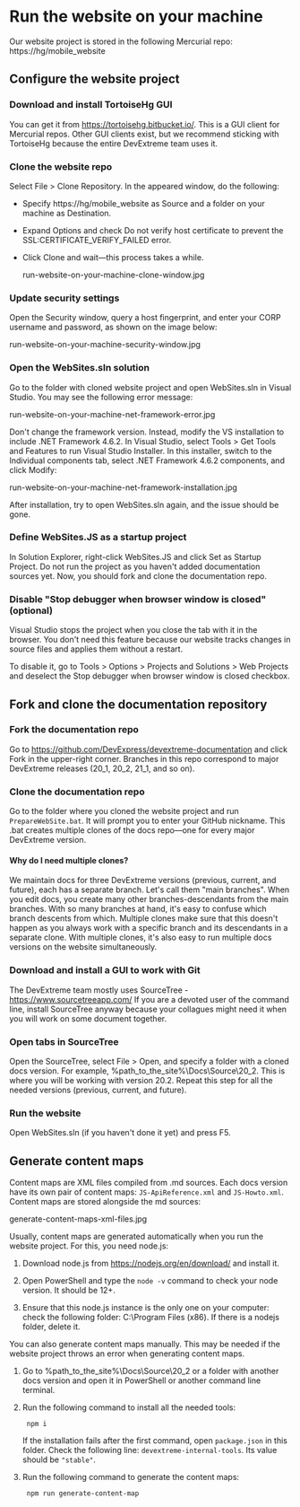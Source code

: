 # Run the website on your machine

Our website project is stored in the following Mercurial repo: https://hg/mobile_website

## Configure the website project

### Download and install TortoiseHg GUI

You can get it from https://tortoisehg.bitbucket.io/. This is a GUI client for Mercurial repos. Other GUI clients exist, but we recommend sticking with TortoiseHg because the entire DevExtreme team uses it.

### Clone the website repo

Select File > Clone Repository. In the appeared window, do the following:

- Specify https://hg/mobile_website as Source and a folder on your machine as Destination.
- Expand Options and check Do not verify host certificate to prevent the SSL:CERTIFICATE_VERIFY_FAILED error.
- Click Clone and wait&mdash;this process takes a while.

    run-website-on-your-machine-clone-window.jpg

### Update security settings

Open the Security window, query a host fingerprint, and enter your CORP username and password, as shown on the image below:

run-website-on-your-machine-security-window.jpg

### Open the WebSites.sln solution

Go to the folder with cloned website project and open WebSites.sln in Visual Studio. You may see the following error message:

run-website-on-your-machine-net-framework-error.jpg

Don't change the framework version. Instead, modify the VS installation to include .NET Framework 4.6.2. In Visual Studio, select Tools > Get Tools and Features to run Visual Studio Installer. In this installer, switch to the Individual components tab, select .NET Framework 4.6.2 components, and click Modify:

run-website-on-your-machine-net-framework-installation.jpg

After installation, try to open WebSites.sln again, and the issue should be gone.

### Define WebSites.JS as a startup project

In Solution Explorer, right-click WebSites.JS and click Set as Startup Project. Do not run the project as you haven't added documentation sources yet. Now, you should fork and clone the documentation repo.

### Disable "Stop debugger when browser window is closed" (optional)

Visual Studio stops the project when you close the tab with it in the browser. You don't need this feature because our website tracks changes in source files and applies them without a restart.

To disable it, go to Tools > Options > Projects and Solutions > Web Projects and deselect the Stop debugger when browser window is closed checkbox.

## Fork and clone the documentation repository

### Fork the documentation repo

Go to https://github.com/DevExpress/devextreme-documentation and click Fork in the upper-right corner. Branches in this repo correspond to major DevExtreme releases (20_1, 20_2, 21_1, and so on).

### Clone the documentation repo

Go to the folder where you cloned the website project and run `PrepareWebSite.bat`. It will prompt you to enter your GitHub nickname. This .bat creates multiple clones of the docs repo&mdash;one for every major DevExtreme version.

#### Why do I need multiple clones?

We maintain docs for three DevExtreme versions (previous, current, and future), each has a separate branch. Let's call them "main branches". When you edit docs, you create many other branches-descendants from the main branches. With so many branches at hand, it's easy to confuse which branch descents from which. Multiple clones make sure that this doesn't happen as you always work with a specific branch and its descendants in a separate clone. With multiple clones, it's also easy to run multiple docs versions on the website simultaneously.

### Download and install a GUI to work with Git

The DevExtreme team mostly uses SourceTree - https://www.sourcetreeapp.com/ If you are a devoted user of the command line, install SourceTree anyway because your collagues might need it when you will work on some document together.

### Open tabs in SourceTree

Open the SourceTree, select File > Open, and specify a folder with a cloned docs version. For example, %path_to_the_site%\Docs\Source\20_2. This is where you will be working with version 20.2. Repeat this step for all the needed versions (previous, current, and future).

### Run the website

Open WebSites.sln (if you haven't done it yet) and press F5.

## Generate content maps

Content maps are XML files compiled from .md sources. Each docs version have its own pair of content maps: `JS-ApiReference.xml` and `JS-Howto.xml`. Content maps are stored alongside the md sources:

generate-content-maps-xml-files.jpg

Usually, content maps are generated automatically when you run the website project. For this, you need node.js:

1. Download node.js from https://nodejs.org/en/download/ and install it. 

1. Open PowerShell and type the `node -v` command to check your node version. It should be 12+.

1. Ensure that this node.js instance is the only one on your computer: check the following folder: C:\Program Files (x86). If there is a nodejs folder, delete it. 

You can also generate content maps manually. This may be needed if the website project throws an error when generating content maps.

1. Go to %path_to_the_site%\Docs\Source\20_2 or a folder with another docs version and open it in PowerShell or another command line terminal.

1. Run the following command to install all the needed tools:

        npm i

    If the installation fails after the first command, open `package.json` in this folder. Check the following line: `devextreme-internal-tools`. Its value should be `"stable"`.

1. Run the following command to generate the content maps:

        npm run generate-content-map
